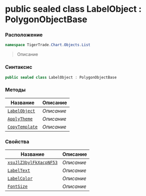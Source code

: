
# public sealed class LabelObject : PolygonObjectBase
### Расположение
```csharp
namespace TigerTrade.Chart.Objects.List
```



> Описание

### Синтаксис
```csharp
public sealed class LabelObject : PolygonObjectBase
```


### Методы
| Название | Описание |
| --- | --- |
| [`LabelObject`](./LabelObject.cs/Методы/LabelObject.md) | *Описание* |
| [`ApplyTheme`](./LabelObject.cs/Методы/ApplyTheme.md) | *Описание* |
| [`CopyTemplate`](./LabelObject.cs/Методы/CopyTemplate.md) | *Описание* |

### Свойства
| Название | Описание |
| --- | --- |
| [`xsuJlZ3bylFkXacpNF53`](./LabelObject.cs/Свойства/xsuJlZ3bylFkXacpNF53.md) | *Описание* |
| [`LabelText`](./LabelObject.cs/Свойства/LabelText.md) | *Описание* |
| [`LabelColor`](./LabelObject.cs/Свойства/LabelColor.md) | *Описание* |
| [`FontSize`](./LabelObject.cs/Свойства/FontSize.md) | *Описание* |



